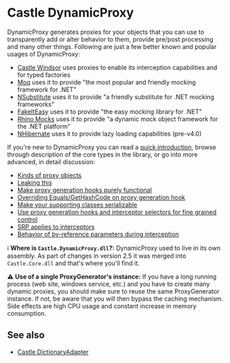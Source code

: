 # Castle DynamicProxy

DynamicProxy generates proxies for your objects that you can use to transparently add or alter behavior to them, provide pre/post processing and many other things. Following are just a few better known and popular usages of DynamicProxy:

* [Castle Windsor](http://www.castleproject.org/projects/windsor/) uses proxies to enable its interception capabilities and for typed factories
* [Moq](https://github.com/moq/moq4) uses it to provide "the most popular and friendly mocking framework for .NET"
* [NSubstitute](http://nsubstitute.github.io/) uses it to provide "a friendly substitute for .NET mocking frameworks"
* [FakeItEasy](http://fakeiteasy.github.io/) uses it to provide "the easy mocking library for .NET"
* [Rhino Mocks](https://www.hibernatingrhinos.com/oss/rhino-mocks) uses it to provide "a dynamic mock object framework for the .NET platform"
* [NHibernate](http://nhibernate.info/) uses it to provide lazy loading capabilities (pre-v4.0)

If you're new to DynamicProxy you can read a [quick introduction](dynamicproxy-introduction.md), browse through description of the core types in the library, or go into more advanced, in detail discussion:
* [Kinds of proxy objects](dynamicproxy-kinds-of-proxy-objects.md)
* [Leaking this](dynamicproxy-leaking-this.md)
* [Make proxy generation hooks purely functional](dynamicproxy-generation-hook-pure-function.md)
* [Overriding Equals/GetHashCode on proxy generation hook](dynamicproxy-generation-hook-override-equals-gethashcode.md)
* [Make your supporting classes serializable](dynamicproxy-serializable-types.md)
* [Use proxy generation hooks and interceptor selectors for fine grained control](dynamicproxy-fine-grained-control.md)
* [SRP applies to interceptors](dynamicproxy-srp-applies-to-interceptors.md)
* [Behavior of by-reference parameters during interception](dynamicproxy-by-ref-parameters.md)

:information_source: **Where is `Castle.DynamicProxy.dll`?:** DynamicProxy used to live in its own assembly. As part of changes in version 2.5 it was merged into `Castle.Core.dll` and that's where you'll find it.

:warning: **Use of a single ProxyGenerator's instance:** If you have a long running process (web site, windows service, etc.) and you have to create many dynamic proxies, you should make sure to reuse the same ProxyGenerator instance.  If not, be aware that you will then bypass the caching mechanism.  Side effects are high CPU usage and constant increase in memory consumption.

## See also

* [Castle DictionaryAdapter](dictionaryadapter.md)

